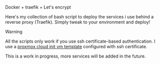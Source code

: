 Docker + traefik + Let's encrypt

Here's my collection of bash script to deploy the services i use behind a reverse proxy (Traefik). Simply tweak to your environment and deploy!

> [!WARNING]
> All the scripts only work if you use ssh certificate-based authentication. I use a [proxmox cloud init vm template](/Proxmox/cloud-init-VM-template/README.md) configured with ssh certificate. 

This is a work in progress, more services will be added in the future.